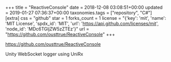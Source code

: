 +++
title = "ReactiveConsole"
date = 2018-12-08 03:08:51+00:00
updated = 2019-01-27 07:36:37+00:00
taxonomies.tags = ["repository", "C#"]
[extra]
css = "github"
star = 1
forks_count = 1
license = "{'key': 'mit', 'name': 'MIT License', 'spdx_id': 'MIT', 'url': 'https://api.github.com/licenses/mit', 'node_id': 'MDc6TGljZW5zZTEz'}"
url = "https://github.com/ousttrue/ReactiveConsole"
+++

<https://github.com/ousttrue/ReactiveConsole>

Unity WebSocket logger using UniRx
